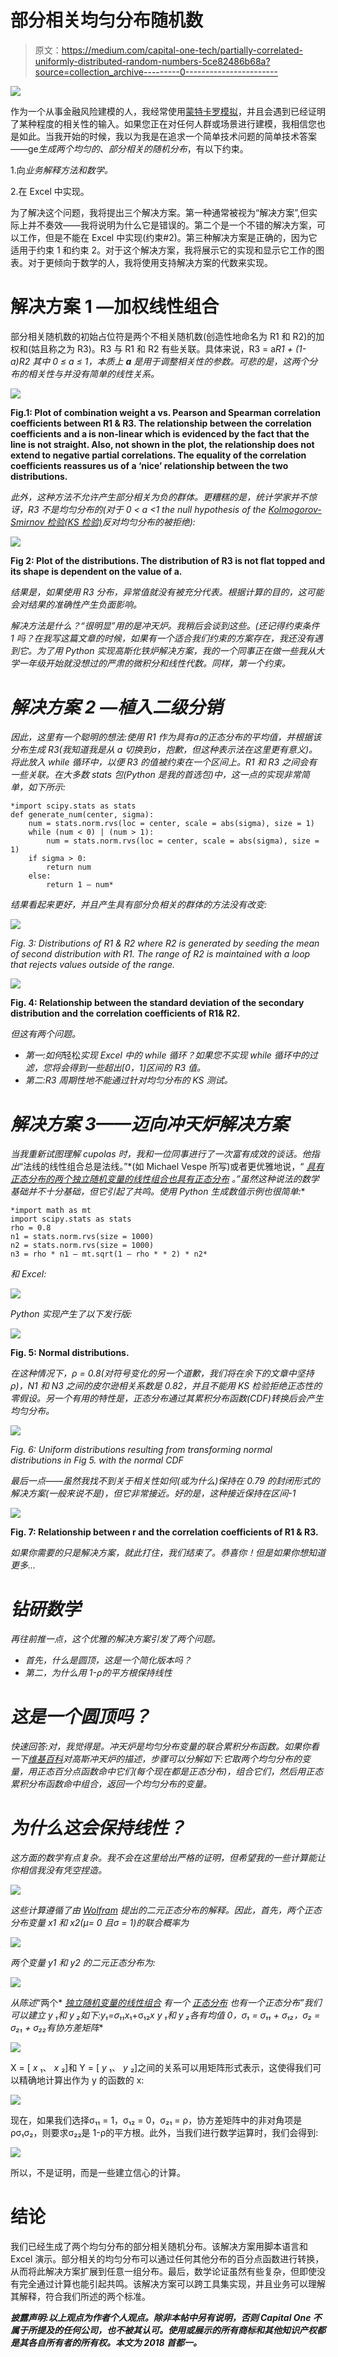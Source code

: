 # 部分相关均匀分布随机数

> 原文：<https://medium.com/capital-one-tech/partially-correlated-uniformly-distributed-random-numbers-5ce82486b68a?source=collection_archive---------0----------------------->

![](img/5cc39b5dbefc70fa3461bfd6e62f2c0a.png)

作为一个从事金融风险建模的人，我经常使用[蒙特卡罗模拟](https://en.wikipedia.org/wiki/Monte_Carlo_method)，并且会遇到已经证明了某种程度的相关性的输入。如果您正在对任何人群或场景进行建模，我相信您也是如此。当我开始的时候，我以为我是在追求一个简单技术问题的简单技术答案——ge*生成两个均匀的、部分相关的随机分布*，有以下约束。

1.向*业务解释方法和数学。*

2.在 Excel 中实现。

为了解决这个问题，我将提出三个解决方案。第一种通常被视为“解决方案”,但实际上并不奏效——我将说明为什么它是错误的。第二个是一个不错的解决方案，可以工作，但是不能在 Excel 中实现(约束#2)。第三种解决方案是正确的，因为它适用于约束 1 和约束 2。对于这个解决方案，我将展示它的实现和显示它工作的图表。对于更倾向于数学的人，我将使用支持解决方案的代数来实现。

# 解决方案 1 —加权线性组合

部分相关随机数的初始占位符是两个不相关随机数(创造性地命名为 R1 和 R2)的加权和(姑且称之为 R3)。R3 与 R1 和 R2 有些关联。具体来说，R3 = a*R1 + (1-a)*R2 其中 0 ≤ a ≤ 1，本质上 ***a*** 是用于调整相关性的参数。可悲的是，这两个分布的相关性与*并没有简单的线性关系。*

*![](img/40a981dc693bb3b32ecee91850dbffb9.png)*

**Fig.1: Plot of combination weight a vs. Pearson and Spearman correlation coefficients between R1 & R3\. The relationship between the correlation coefficients and a is non-linear which is evidenced by the fact that the line is not straight. Also, not shown in the plot, the relationship does not extend to negative partial correlations. The equality of the correlation coefficients reassures us of a ‘nice’ relationship between the two distributions.**

*此外，这种方法不允许产生部分相关为负的群体。更糟糕的是，统计学家并不惊讶，R3 不是均匀分布的(对于 0 < a <1 the null hypothesis of the [Kolmogorov-Smirnov 检验(KS 检验)](https://en.wikipedia.org/wiki/Kolmogorov%E2%80%93Smirnov_test)反对均匀分布的被拒绝):*

*![](img/74921efd8103fe92f67179b08eaf91eb.png)*

**Fig 2: Plot of the distributions. The distribution of R3 is not flat topped and its shape is dependent on the value of a.**

*结果是，如果使用 R3 分布，异常值就没有被充分代表。根据计算的目的，这可能会对结果的准确性产生负面影响。*

*解决方法是什么？“很明显”用的是冲天炉。我稍后会谈到这些。(还记得约束条件 1 吗？在我写这篇文章的时候，如果有一个适合我们约束的方案存在，我还没有遇到它。为了用 Python 实现高斯化铁炉解决方案，我的一个同事正在做一些我从大学一年级开始就没想过的严肃的微积分和线性代数。同样，第一个约束。*

# *解决方案 2 —植入二级分销*

*因此，这里有一个聪明的想法:使用 R1 作为具有σ的正态分布的平均值，并根据该分布生成 R3(我知道我是从 a 切换到σ，抱歉，但这种表示法在这里更有意义)。将此放入 while 循环中，以便 R3 的值被约束在一个区间上。R1 和 R3 之间会有一些关联。在大多数 stats 包(Python 是我的首选包)中，这一点的实现非常简单，如下所示:*

```
*import scipy.stats as stats
def generate_num(center, sigma):
    num = stats.norm.rvs(loc = center, scale = abs(sigma), size = 1)
    while (num < 0) | (num > 1):
        num = stats.norm.rvs(loc = center, scale = abs(sigma), size = 1)
    if sigma > 0:
        return num
    else:
        return 1 — num*
```

*结果看起来更好，并且产生具有部分负相关的群体的方法没有改变:*

*![](img/a4be23596182b19b1afdb0e65884a7d3.png)*

**Fig. 3: Distributions of R1 & R2 where R2 is generated by seeding the mean of second distribution with R1\. The range of R2 is maintained with a loop that rejects values outside of the range*.*

*![](img/2868507f53a9366e9505c20ff43110dc.png)*

**Fig. 4: Relationship between the standard deviation of the secondary distribution and the correlation coefficients of R1& R2.**

*但这有两个问题。*

*   *第一:如何*轻松*实现 Excel 中的 while 循环？如果您不实现 while 循环中的过滤，您将会得到一些超出[0，1]区间的 R3 值。*
*   *第二:R3 周期性地不能通过针对均匀分布的 KS 测试。*

# *解决方案 3——迈向冲天炉解决方案*

*当我重新试图理解 cupolas 时，我和一位同事进行了一次富有成效的谈话。他指出*“法线的线性组合总是法线。”*(如 Michael Vespe 所写)或者更优雅地说，“ [*具有正态分布的两个独立随机变量的线性组合也具有正态分布*](2.%09https:/www.statlect.com/probability-distributions/normal-distribution-linear-combinations) *。”虽然这种说法的数学基础并不十分基础，但它引起了共鸣。使用 Python 生成数值示例也很简单:**

```
*import math as mt
import scipy.stats as stats
rho = 0.8
n1 = stats.norm.rvs(size = 1000)
n2 = stats.norm.rvs(size = 1000)
n3 = rho * n1 — mt.sqrt(1 — rho * * 2) * n2*
```

*和 Excel:*

*![](img/84205cea0284f544f10d1a29c113b652.png)*

*Python 实现产生了以下发行版:*

*![](img/48054684f122b65d44180d4c4ed2606b.png)*

**Fig. 5: Normal distributions.**

*在这种情况下，ρ = 0.8(对符号变化的另一个道歉，我们将在余下的文章中坚持ρ)，N1 和 N3 之间的皮尔逊相关系数是 0.82，并且不能用 KS 检验拒绝正态性的零假设。另一个有用的特性是，正态分布通过其累积分布函数(CDF)转换后会产生均匀分布。*

*![](img/a389312bf3f3dc07e39d27f082908f1c.png)*

*Fig. 6: Uniform distributions resulting from transforming normal distributions in Fig 5\. with the normal CDF*

*最后一点——虽然我找不到关于相关性如何(或为什么)保持在 0.79 的封闭形式的解决方案(一般来说不是)，但它非常接近。好的是，这种接近保持在区间-1*

*![](img/942a796c7844343ac64d80f84087bc9c.png)*

**Fig. 7: Relationship between r and the correlation coefficients of R1 & R3.**

*如果你需要的只是解决方案，就此打住，我们结束了。恭喜你！但是如果你想知道更多…*

# *钻研数学*

*再往前推一点，这个优雅的解决方案引发了两个问题。*

*   *首先，什么是圆顶，这是一个简化版本吗？*
*   *第二，为什么用 1-ρ的平方根保持线性*

# *这是一个圆顶吗？*

*快速回答:*对，我觉得是*。冲天炉是均匀分布变量的联合累积分布函数。如果你看一下[维基百科](https://en.wikipedia.org/wiki/Copula_(probability_theory))对高斯冲天炉的描述，步骤可以分解如下:它取两个均匀分布的变量，用正态百分点函数命中它们(每个现在都是正态分布)，组合它们，然后用正态累积分布函数命中组合，返回一个均匀分布的变量。*

# *为什么这会保持线性？*

*这方面的数学有点复杂。我不会在这里给出严格的证明，但希望我的一些计算能让你相信我没有凭空捏造。*

*![](img/eabf110a6730a3b4bcea53db3acd5aec.png)*

*这些计算遵循了由 [Wolfram](http://mathworld.wolfram.com/BivariateNormalDistribution.html) 提出的二元正态分布的解释。因此，首先，两个正态分布变量 x1 和 x2(μ= 0 且σ = 1)的联合概率为*

*![](img/dbd600b4b7248315b4371883dac90e3a.png)*

*两个变量 y1 和 y2 的二元正态分布为:*

*![](img/77abf8522c792db62181c97d09bccd00.png)*

*从陈述*“两个* [*独立随机变量的线性组合*](https://www.statlect.com/fundamentals-of-probability/independent-random-variables) *有一个* [*正态分布*](https://www.statlect.com/probability-distributions/normal-distribution) *也有一个正态分布”*我们可以建立 *y* ₁和 *y* ₂如下:*y*₁=σ₁₁*x*₁+σ₁₂*x **y* ₁和 *y* ₂各有均值 0，σ₁ = σ₁₁ + σ₁₂，σ₂ = σ₂₁ + σ₂₂有协方差矩阵***

![](img/175d0f6b3e83b373b1c02de18fbd5cd3.png)

X = [ *x* ₁、 *x* ₂]和 Y = [ *y* ₁、 *y* ₂]之间的关系可以用矩阵形式表示，这使得我们可以精确地计算出作为 y 的函数的 x:

![](img/803ae1f121b43cffca6645e37f84a7a4.png)

现在，如果我们选择σ₁₁ = 1，σ₁₂ = 0，σ₂₁ = ρ，协方差矩阵中的非对角项是ρσ₁σ₂，则要求σ₂₂是 1-ρ的平方根。此外，当我们进行数学运算时，我们会得到:

![](img/c4ff4a325245e79a044a27352f368b8b.png)

所以，不是证明，而是一些建立信心的计算。

# 结论

我们已经生成了两个均匀分布的部分相关随机分布。该解决方案用脚本语言和 Excel 演示。部分相关的均匀分布可以通过任何其他分布的百分点函数进行转换，从而将此解决方案扩展到任意一组分布。最后，数学论证虽然有些复杂，但即使没有完全通过计算也能引起共鸣。该解决方案可以跨工具集实现，并且业务可以理解其解释，符合我们所述的两个标准。

***披露声明:以上观点为作者个人观点。除非本帖中另有说明，否则 Capital One 不属于所提及的任何公司，也不被其认可。使用或展示的所有商标和其他知识产权都是其各自所有者的所有权。本文为 2018 首都一。***